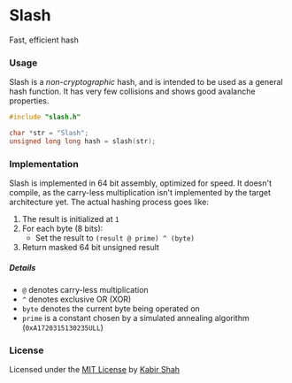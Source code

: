 # Slash

Fast, efficient hash

### Usage

Slash is a _non-cryptographic_ hash, and is intended to be used as a general hash function. It has very few collisions and shows good avalanche properties.

```c
#include "slash.h"

char *str = "Slash";
unsigned long long hash = slash(str);
```

### Implementation

Slash is implemented in 64 bit assembly, optimized for speed. It doesn't compile, as the carry-less multiplication isn't implemented by the target architecture yet. The actual hashing process goes like:

1. The result is initialized at `1`
2. For each byte (8 bits):
   * Set the result to `(result @ prime) ^ (byte)`
3. Return masked 64 bit unsigned result

##### Details

* `@` denotes carry-less multiplication
* `^` denotes exclusive OR (XOR)
* `byte` denotes the current byte being operated on
* `prime` is a constant chosen by a simulated annealing algorithm (`0xA1720315130235ULL`)

### License

Licensed under the [MIT License](https://kingpixil.github.io/license) by [Kabir Shah](https://kabir.ml)
